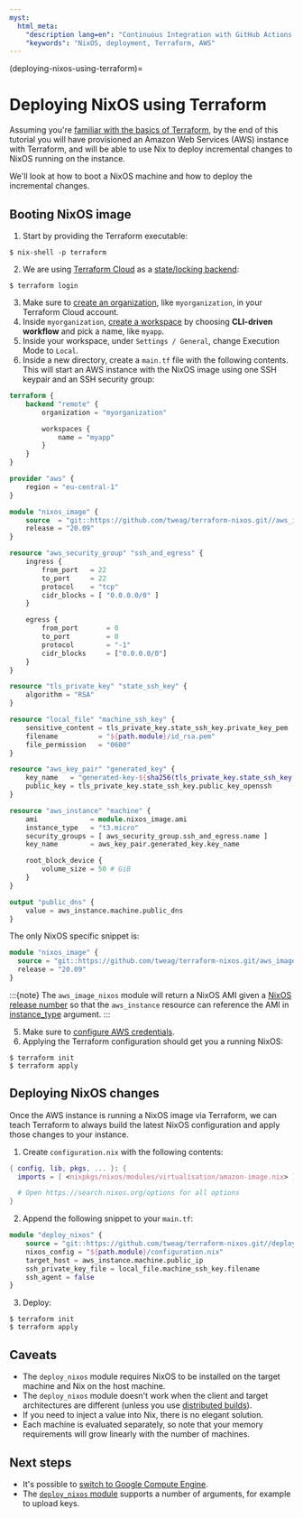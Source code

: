 ```yaml
---
myst:
  html_meta:
    "description lang=en": "Continuous Integration with GitHub Actions and Cachix"
    "keywords": "NixOS, deployment, Terraform, AWS"
---
```


(deploying-nixos-using-terraform)=

# Deploying NixOS using Terraform

Assuming you're [familiar with the basics of Terraform](https://www.terraform.io/intro/index.html), by the end of this tutorial you will have provisioned an Amazon Web Services (AWS) instance with Terraform, and will be able to use Nix to deploy incremental changes to NixOS running on the instance.

We'll look at how to boot a NixOS machine and how to deploy the incremental changes.

## Booting NixOS image

1. Start by providing the Terraform executable:

```shell-session
$ nix-shell -p terraform
```

2. We are using [Terraform Cloud](https://app.terraform.io) as a [state/locking backend](https://www.terraform.io/docs/state/purpose.html):

```shell-session
$ terraform login
```

3. Make sure to [create an organization](https://app.terraform.io/app/organizations/new), like `myorganization`, in your Terraform Cloud account.
4. Inside `myorganization`, [create a workspace](https://app.terraform.io/app/cachix/workspaces/new) by choosing **CLI-driven workflow** and pick a name, like  `myapp`.
5. Inside your workspace, under `Settings / General`, change Execution Mode to `Local`.
6. Inside a new directory, create a `main.tf` file with the following contents. This will start an AWS instance with the NixOS image using one SSH keypair and an SSH security group:

```terraform
terraform {
    backend "remote" {
        organization = "myorganization"

        workspaces {
            name = "myapp"
        }
    }
}

provider "aws" {
    region = "eu-central-1"
}

module "nixos_image" {
    source  = "git::https://github.com/tweag/terraform-nixos.git//aws_image_nixos?ref=5f5a0408b299874d6a29d1271e9bffeee4c9ca71"
    release = "20.09"
}

resource "aws_security_group" "ssh_and_egress" {
    ingress {
        from_port   = 22
        to_port     = 22
        protocol    = "tcp"
        cidr_blocks = [ "0.0.0.0/0" ]
    }

    egress {
        from_port       = 0
        to_port         = 0
        protocol        = "-1"
        cidr_blocks     = ["0.0.0.0/0"]
    }
}

resource "tls_private_key" "state_ssh_key" {
    algorithm = "RSA"
}

resource "local_file" "machine_ssh_key" {
    sensitive_content = tls_private_key.state_ssh_key.private_key_pem
    filename          = "${path.module}/id_rsa.pem"
    file_permission   = "0600"
}

resource "aws_key_pair" "generated_key" {
    key_name   = "generated-key-${sha256(tls_private_key.state_ssh_key.public_key_openssh)}"
    public_key = tls_private_key.state_ssh_key.public_key_openssh
}

resource "aws_instance" "machine" {
    ami             = module.nixos_image.ami
    instance_type   = "t3.micro"
    security_groups = [ aws_security_group.ssh_and_egress.name ]
    key_name        = aws_key_pair.generated_key.key_name

    root_block_device {
        volume_size = 50 # GiB
    }
}

output "public_dns" {
    value = aws_instance.machine.public_dns
}
```

The only NixOS specific snippet is:

```terraform
module "nixos_image" {
  source = "git::https://github.com/tweag/terraform-nixos.git/aws_image_nixos?ref=5f5a0408b299874d6a29d1271e9bffeee4c9ca71"
  release = "20.09"
}
```

:::{note}
The `aws_image_nixos` module will return a NixOS AMI given a [NixOS release number](https://status.nixos.org)
so that the `aws_instance` resource can reference the AMI in [instance_type](https://registry.terraform.io/providers/hashicorp/aws/latest/docs/resources/instance#instance_type) argument.
:::

5. Make sure to [configure AWS credentials](https://registry.terraform.io/providers/hashicorp/aws/latest/docs#authentication).
6. Applying the Terraform configuration should get you a running NixOS:

```shell-session
$ terraform init
$ terraform apply
```

## Deploying NixOS changes

Once the AWS instance is running a NixOS image via Terraform, we can teach Terraform to always build the latest NixOS configuration and apply those changes to your instance.

1. Create `configuration.nix` with the following contents:

```nix
{ config, lib, pkgs, ... }: {
  imports = [ <nixpkgs/nixos/modules/virtualisation/amazon-image.nix> ];

  # Open https://search.nixos.org/options for all options
}
```

2. Append the following snippet to your `main.tf`:

```terraform
module "deploy_nixos" {
    source = "git::https://github.com/tweag/terraform-nixos.git//deploy_nixos?ref=5f5a0408b299874d6a29d1271e9bffeee4c9ca71"
    nixos_config = "${path.module}/configuration.nix"
    target_host = aws_instance.machine.public_ip
    ssh_private_key_file = local_file.machine_ssh_key.filename
    ssh_agent = false
}
```

3. Deploy:

```shell-session
$ terraform init
$ terraform apply
```

## Caveats

- The `deploy_nixos` module requires NixOS to be installed on the target machine and Nix on the host machine.
- The `deploy_nixos` module doesn't work when the client and target architectures are different (unless you use [distributed builds](https://nix.dev/manual/nix/stable/advanced-topics/distributed-builds.html)).
- If you need to inject a value into Nix, there is no elegant solution.
- Each machine is evaluated separately, so note that your memory requirements will grow linearly with the number of machines.

## Next steps

- It's possible to [switch to Google Compute Engine](https://github.com/tweag/terraform-nixos/tree/master/google_image_nixos#readme).
- The [`deploy_nixos` module](https://github.com/tweag/terraform-nixos/tree/master/deploy_nixos#readme) supports a number of arguments, for example to upload keys.
